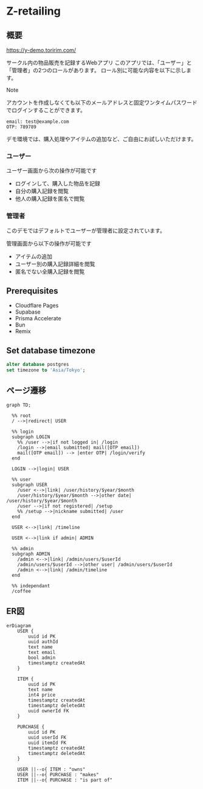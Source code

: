 # Z-retailing

## 概要

https://y-demo.toririm.com/

サークル内の物品販売を記録するWebアプリ
このアプリでは、「ユーザー」と「管理者」の2つのロールがあります。
ロール別に可能な内容を以下に示します。

> [!NOTE]
> アカウントを作成しなくても以下のメールアドレスと固定ワンタイムパスワードでログインすることができます。
> ```
> email: test@example.com
> OTP: 789789
> ```
> デモ環境では、購入処理やアイテムの追加など、ご自由にお試しいただけます。


### ユーザー
ユーザー画面から次の操作が可能です

- ログインして、購入した物品を記録
- 自分の購入記録を閲覧
- 他人の購入記録を匿名で閲覧

### 管理者
このデモではデフォルトでユーザーが管理者に設定されています。

管理画面から以下の操作が可能です

- アイテムの追加
- ユーザー別の購入記録詳細を閲覧
- 匿名でない全購入記録を閲覧


## Prerequisites

- Cloudflare Pages
- Supabase
- Prisma Accelerate
- Bun
- Remix

## Set database timezone

```sql
alter database postgres
set timezone to 'Asia/Tokyo';
```

## ページ遷移

```mermaid
graph TD;

  %% root
  / -->|redirect| USER

  %% login
  subgraph LOGIN
    %% /user -->|if not logged in| /login
    /login -->|email submitted| mail([OTP email])
    mail([OTP email]) --> |enter OTP| /login/verify
  end
  
  LOGIN -->|login| USER

  %% user
  subgraph USER
    /user <-->|link| /user/history/$year/$month
    /user/history/$year/$month -->|other date| /user/history/$year/$month
    /user -->|if not registered| /setup
    %% /setup -->|nickname submitted| /user
  end
  
  USER <-->|link| /timeline
  
  USER <-->|link if admin| ADMIN

  %% admin
  subgraph ADMIN
    /admin <-->|link| /admin/users/$userId
    /admin/users/$userId -->|other user| /admin/users/$userId
    /admin <-->|link| /admin/timeline
  end

  %% independant
  /coffee
```

## ER図
```mermaid
erDiagram 
    USER {
        uuid id PK
        uuid authId
        text name
        text email
        bool admin
        timestamptz createdAt
    }

    ITEM {
        uuid id PK
        text name
        int4 price
        timestamptz createdAt
        timestamptz deletedAt
        uuid ownerId FK
    }

    PURCHASE {
        uuid id PK
        uuid userId FK
        uuid itemId FK
        timestamptz createdAt
        timestamptz deletedAt
    }

    USER ||--o{ ITEM : "owns"
    USER ||--o{ PURCHASE : "makes"
    ITEM ||--o{ PURCHASE : "is part of"
```
